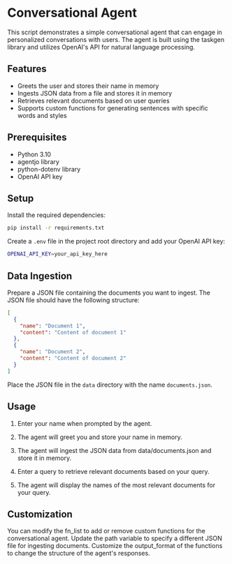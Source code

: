 # Conversational Agent
This script demonstrates a simple conversational agent that can engage in personalized conversations with users. The agent is built using the taskgen library and utilizes OpenAI's API for natural language processing.

## Features
- Greets the user and stores their name in memory
- Ingests JSON data from a file and stores it in memory
- Retrieves relevant documents based on user queries
- Supports custom functions for generating sentences with specific words and styles
## Prerequisites
- Python 3.10
- agentjo library
- python-dotenv library
- OpenAI API key
## Setup
Install the required dependencies:

```bash
pip install -r requirements.txt
```
Create a `.env` file in the project root directory and add your OpenAI API key:

```bash
OPENAI_API_KEY=your_api_key_here
```
## Data Ingestion
Prepare a JSON file containing the documents you want to ingest. The JSON file should have the following structure:
```json
[
  {
    "name": "Document 1",
    "content": "Content of document 1"
  },
  {
    "name": "Document 2",
    "content": "Content of document 2"
  }
]
```
Place the JSON file in the `data` directory with the name `documents.json`.

## Usage
1. Enter your name when prompted by the agent.

2. The agent will greet you and store your name in memory.

3. The agent will ingest the JSON data from data/documents.json and store it in memory.

4. Enter a query to retrieve relevant documents based on your query.

5. The agent will display the names of the most relevant documents for your query.

## Customization
You can modify the fn_list to add or remove custom functions for the conversational agent.
Update the path variable to specify a different JSON file for ingesting documents.
Customize the output_format of the functions to change the structure of the agent's responses.

